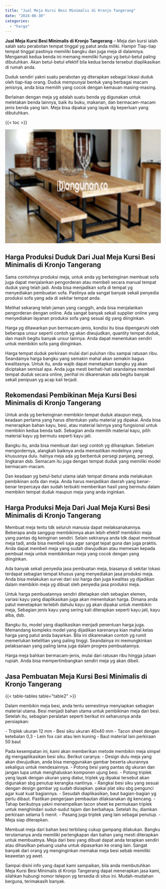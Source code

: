 ```yaml
---
title: "Jual Meja Kursi Besi Minimalis di Kronjo Tangerang"
date: "2024-08-30"
categories: 
  - "harga"
---
```


**Jual Meja Kursi Besi Minimalis di Kronjo Tangerang** – Meja dan kursi ialah salah satu perabotan tempat tinggal yg patut anda miliki. Hampir Tiap-tiap tempat tinggal pastinya memiliki bangku dan juga meja di dalamnya. Mengamati kedua benda ini memang memiliki fungsi yg betul-betul paling dibutuhkan. Akan betul-betul efektif bila kedua benda tersebut diaplikasikan di rumah anda.

Duduk sendiri yakni suatu perabotan yg diterapkan sebagai lokasi duduk oleh tiap-tiap orang. Duduk mempunyai bentuk yang berbagai macam jenisnya, anda bisa memilih yang cocok dengan kemauan masing-masing.

Berlainan dengan meja yg adalah suatu benda yg digunakan untuk meletakan benda lainnya, baik itu buku, makanan, dan bermacam-macam jenis benda yang lain. Meja bisa dipakai yang layak dg keperluan yang dibutuhkan.

{{< toc >}}

![Jual Meja Kursi Besi Minimalis di Kronjo Tangerang](/images/jual-meja-besi-murah32.png)

## Harga Produksi Duduk Dari Jual Meja Kursi Besi Minimalis di Kronjo Tangerang

Sama contohnya produksi meja, untuk anda yg berkeinginan membuat sofa juga dapat menjalankan pengorderan atau membeli secara manual tempat duduk yang telah jadi. Anda bisa menjadikan sofa di tempat yg menyediakan pembuatan sofa. Pastinya ada sangat banyak sekali penyedia produksi sofa yang ada di sekitar tempat anda.

Melihat sekarang telah jaman yang canggih, anda bisa menjalankan pengorderan dengan online. Ada sangat banyak sekali supplier online yang menyediakan layanan produksi sofa yang sesuai dg yang diinginkan.

Harga yg ditawarkan pun bermacam-jenis, kondisi itu bisa dipengaruhi oleh beberapa unsur seperti contoh yg akan diwujudkan, quantity tempat duduk, dan masih begitu banyak unsur lainnya. Anda dapat menentukan sendiri untuk membikin sofa yang diinginkan.

Harga tempat duduk perkiraan mulai dari puluhan ribu sampai ratusan ribu. Seandainya harga bangku yang semakin mahal akan semakin bagus kwalitasnya. Untuk itu, anda wajib dapat menetapkan bangku yg akan diciptakan semisal apa. Anda juga mesti berhati-hati seandainya membeli tempat duduk secara online, perihal ini dikarenakan ada begitu banyak sekali penipuan yg acap kali terjadi.

## Rekomendasi Pembikinan Meja Kursi Besi Minimalis di Kronjo Tangerang

Untuk anda yg berkeinginan membikin tempat duduk ataupun meja, keadaan pertama yang harus ditentukan yaitu material yg dipakai. Anda bisa menerapkan bahan kayu, besi, atau material lainnya yang fungsional untuk membikin kedua benda tadi. Sebagian anda memilih material kayu, pilih material kayu yg bermutu seperti kayu jati.

Bangku itu, anda bisa membuat dari segi contoh yg diharapkan. Sebelum mengordernya, alangkah baiknya anda memastikan modelnya yang khususnya dulu. halnya meja ada yg berbentuk persegi panjang, persegi, lingkaran dsb. Semacam itu juga dengan tempat duduk yang memiliki model bermacam-macam.

Dan keadaan yg betul-betul utama ialah tempat dimana anda melakukan pembikinan sofa dan meja. Anda harus menjadikan daerah yang benar-benar terpercaya dan sudah terbukti memberikan hasil yang bermutu dalam membikin tempat duduk maupun meja yang anda inginkan.

## Harga Produksi Meja Dari Jual Meja Kursi Besi Minimalis di Kronjo Tangerang

Membuat meja tentu tdk seluruh manusia dapat melaksanakannya. Beberapa anda sanggup membikinnya akan lebih efektif membikin meja yang pantas dg keinginan sendiri. Selain sekiranya anda tdk dapat membuat meja tadi, anda bisa membeli saja agar sangat tepat guna dan juga praktis. Anda dapat membeli meja yang sudah diwujudkan atau memesan kepada pembuat meja untuk membikinkan meja yang cocok dengan yang diinginkan.

Ada banyak sekali penyedia jasa pembuatan meja, biasanya di sekitar lokasi terdapat sebagian tempat khusus yang menyediakan jasa produksi meja. Anda bisa melakukan survei dari sisi harga dan juga kwalitas yg dijadikan dalam membikin meja yg dibuat oleh penyedia jasa produksi meja.

Untuk harga pembuatannya sendiri ditetapkan oleh sebagian elemen, variasi kayu yang diaplikasikan juga akan menentukan harga. Dimana anda patut menetapkan terlebih dahulu kayu yg akan dipakai untuk membikin meja, Sebagian jenis kayu yang sering kali diterapkan seperti kayu jati, kayu alba, dsb.

Bangku itu, model yang diaplikasikan menjadi penentuan harga juga. Memandang kompleks model yang dijadikan karenanya kian mahal kelas harga yang patut anda bayarkan. Bila ini dikarenakan contoh yg rumit memerlukan ketelitian yang paling tinggi. Seandainya ini memungkinkan pelaksanaan yang paling lama juga dalam progres pembuatannya.

Harga meja bahkan bermacam-jenis, mulai dari ratusan ribu hingga jutaan rupiah. Anda bisa mempertimbangkan sendiri meja yg akan dibeli.

## Jasa Pembuatan Meja Kursi Besi Minimalis di Kronjo Tangerang

{{< table-tables table="table2" >}}

Dalam membikin meja besi, anda tentu semestinya menyiapkan sebagian material utama. Besi menjadi bahan utama untuk pembikinan meja dari besi. Setelah itu, sebagian peralatan seperti berikut ini seharusnya anda persiapkan:

\- Triplek ukuran 12 mm - Besi siku ukuran 40x40 mm - Tacon sheet dengan ketebalan 0,3 - Lem fox cair atau lem kuning - Baut material lain perkiraan 50 baut

Pada kesempatan ini, kami akan memberikan metode membikin meja simpel dg mengaplikasikan besi siku. Berikut caranya: - Design dulu meja yang akan diwujudkan, anda bisa menggunakan gambar beserta ukurannya sekaligus untuk mendesainnya. - Potong besi yang pantas dg ukuran dan jangan lupa untuk menghaluskan komponen ujung besi. - Potong triplek yang layak dengan ukuran yang diatur, triplek yg dipakai tersebut akan digunakan sbg penutup kerangka nantinya. - Rangkai besi siku yang sesuai dengan design gambar yg sudah disiapkan. pakai plat siku sbg pengunci agar kuat kuat bagiannya. - Sesudah diaplikasikan, baut bagian-bagian yg perlu dibaut. Pastikan pengerjaan pembautan dilaksanakan dg kencang. - Tahap berikutnya yakni menempelkan tacon sheet ke permukaan triplek untuk menghindari sudut-sudut tajam dan berbahaya. Setelah itu, diamkan perkiraan selama 5 menit. - Pasang juga triplek yang lain sebagai penutup. - Meja siap diterapkan.

Membuat meja dari bahan besi terbilang cukup gampang dilakukan. Bangku terutamanya anda memiliki perlengkapan dan bahan yang mesti diterapkan untuk membuatnya. Meja dari besi yang dibuat dapat anda terapkan sendiri atau dihasilkan peluang usaha untuk dipasarkan ke orang lain. Sangat banyak dari orang yg menginginkan memakai meja besi sebab memiliki keawetan yg awet.

Sampai disini info yang dapat kami sampaikan, bila anda membutuhkan Meja Kursi Besi Minimalis di Kronjo Tangerang dapat menerapkan jasa kami, silahkan hubungi nomor telepon yg tersedia di situs ini. Mudah-mudahan berguna, terimakasih banyak.
